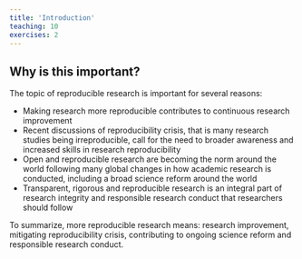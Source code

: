 ```yaml
---
title: 'Introduction'
teaching: 10
exercises: 2
---
```


## Why is this important?
The topic of reproducible research is important for several reasons:

- Making research more reproducible contributes to continuous research improvement
- Recent discussions of reproducibility crisis, that is many research studies being irreproducible, call for the need to broader awareness and increased skills in research reproducibility
- Open and reproducible research are becoming the norm around the world following many global changes in how academic research is conducted, including a broad science reform around the world
- Transparent, rigorous and reproducible research is an integral part of research integrity and responsible research conduct that researchers should follow

To summarize, more reproducible research means: research improvement, mitigating reproducibility crisis, contributing to ongoing science reform and responsible research conduct.

